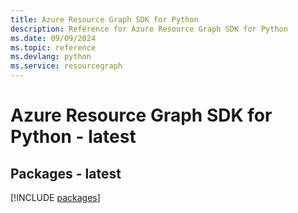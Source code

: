 ```yaml
---
title: Azure Resource Graph SDK for Python
description: Reference for Azure Resource Graph SDK for Python
ms.date: 09/09/2024
ms.topic: reference
ms.devlang: python
ms.service: resourcegraph
---
```

# Azure Resource Graph SDK for Python - latest
## Packages - latest
[!INCLUDE [packages](resource-graph-index.md)]